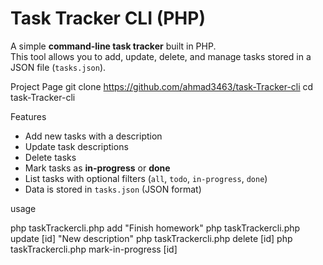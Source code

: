 # Task Tracker CLI (PHP)

A simple **command-line task tracker** built in PHP.  
This tool allows you to add, update, delete, and manage tasks stored in a JSON file (`tasks.json`).

 Project Page
 git clone https://github.com/ahmad3463/task-Tracker-cli
 cd task-Tracker-cli

 
 Features
- Add new tasks with a description
- Update task descriptions
- Delete tasks
- Mark tasks as **in-progress** or **done**
- List tasks with optional filters (`all`, `todo`, `in-progress`, `done`)
- Data is stored in `tasks.json` (JSON format)

usage

php taskTrackercli.php add "Finish homework"
php taskTrackercli.php update [id] "New description"
php taskTrackercli.php delete [id]
php taskTrackercli.php mark-in-progress [id]

